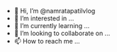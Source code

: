 - 👋 Hi, I’m @namratapatilvlog
- 👀 I’m interested in ...
- 🌱 I’m currently learning ...
- 💞️ I’m looking to collaborate on ...
- 📫 How to reach me ...

<!---
namratapatilvlog/namratapatilvlog is a ✨ special ✨ repository because its `README.md` (this file) appears on your GitHub profile.
You can click the Preview link to take a look at your changes.
--->
